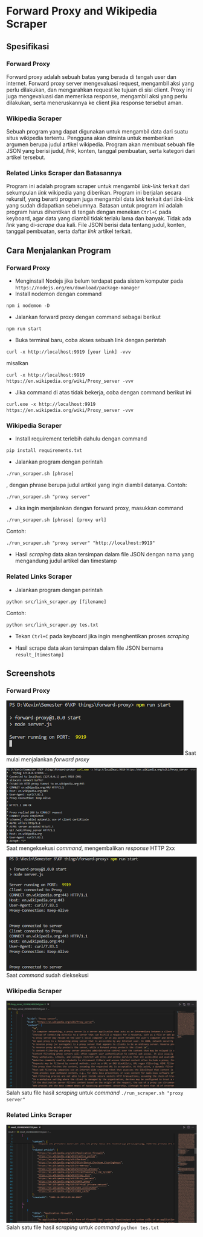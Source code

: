# Forward Proxy and Wikipedia Scraper

## Spesifikasi
### Forward Proxy
Forward proxy adalah sebuah batas yang berada di tengah user dan internet. Forward proxy server mengevaluasi request, mengambil aksi yang perlu dilakukan, dan mengarahkan request ke tujuan di sisi client. Proxy ini juga mengevaluasi dan memeriksa response, mengambil aksi yang perlu dilakukan, serta meneruskannya ke client jika response tersebut aman.

### Wikipedia Scraper
Sebuah program yang dapat digunakan untuk mengambil data dari suatu situs wikipedia tertentu. Pengguna akan diminta untuk memberikan argumen berupa judul artikel wikipedia. Program akan membuat sebuah file JSON yang berisi judul, _link_, konten, tanggal pembuatan, serta kategori dari artikel tersebut.

### Related Links Scraper dan Batasannya
Program ini adalah program scraper untuk mengambil _link-link_ terkait dari sekumpulan _link_ wikipedia yang diberikan. Program ini berjalan secara rekursif, yang berarti program juga mengambil data _link_ terkait dari _link-link_ yang sudah didapatkan sebelumnya. Batasan untuk program ini adalah program harus dihentikan di tengah dengan menekan `Ctrl+C` pada keyboard, agar data yang diambil tidak terlalu lama dan banyak. Tidak ada _link_ yang di-_scrape_ dua kali. File JSON berisi data tentang judul, konten, tanggal pembuatan, serta daftar _link_ artikel terkait.

## Cara Menjalankan Program
### Forward Proxy
- Menginstall Nodejs jika belum terdapat pada sistem komputer pada `https://nodejs.org/en/download/package-manager`
- Install nodemon dengan command 
```
npm i nodemon -D
```
- Jalankan forward proxy dengan command sebagai berikut
```
npm run start
```
- Buka terminal baru, coba akses sebuah link dengan perintah
```
curl -x http://localhost:9919 [your link] -vvv
```
misalkan
```
curl -x http://localhost:9919 https://en.wikipedia.org/wiki/Proxy_server -vvv
```
- Jika command di atas tidak bekerja, coba dengan command berikut ini
```
curl.exe -x http://localhost:9919 https://en.wikipedia.org/wiki/Proxy_server -vvv
```

### Wikipedia Scraper
- Install requirement terlebih dahulu dengan command
```
pip install requirements.txt
```
- Jalankan program dengan perintah
```
./run_scraper.sh [phrase]
```
, dengan phrase berupa judul artikel yang ingin diambil datanya. Contoh:
```
./run_scraper.sh "proxy server"
```

- Jika ingin menjalankan dengan forward proxy, masukkan command
```
./run_scraper.sh [phrase] [proxy url]
```
Contoh:
```
./run_scraper.sh "proxy server" "http://localhost:9919"
```
- Hasil _scraping_ data akan tersimpan dalam file JSON dengan nama yang mengandung judul artikel dan timestamp

### Related Links Scraper
- Jalankan program dengan perintah
```
python src/link_scraper.py [filename]
```
Contoh:
```
python src/link_scraper.py tes.txt
```

- Tekan `Ctrl+C` pada keyboard jika ingin menghentikan proses _scraping_

- Hasil scrape data akan tersimpan dalam file JSON bernama `result_[timestamp]`

## Screenshots
### Forward Proxy
![Before](img/server-before.png)
Saat mulai menjalankan _forward proxy_<br>

![Command](img/fwd-proxy.png)
Saat mengeksekusi _command_, mengembalikan _response_ HTTP 2xx <br>

![After](img/server-after.png)
Saat _command_ sudah dieksekusi <br>

### Wikipedia Scraper
![Wiki Scraper](img/wiki-scraper.png)
Salah satu file hasil _scraping_ untuk _command_ `./run_scraper.sh "proxy server"`<br>

### Related Links Scraper
![Related Links Scraper](img/related-links-scraper.png)
Salah satu file hasil _scraping_ untuk _command_ `python tes.txt`<br>